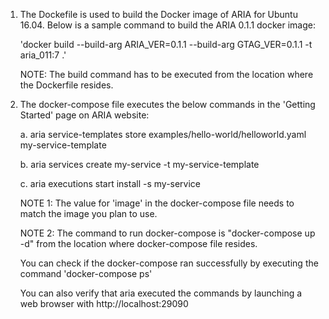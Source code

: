 1. The Dockefile is used to build the Docker image of ARIA for Ubuntu 16.04.
   Below is a sample command to build the ARIA 0.1.1 docker image:
   
   'docker build --build-arg ARIA_VER=0.1.1 --build-arg GTAG_VER=0.1.1 -t aria_011:7 .'
   
   NOTE: The build command has to be executed from the location where the Dockerfile resides.
   
2. The docker-compose file executes the below commands in the 'Getting Started' page on
   ARIA website:
   
   a. aria service-templates store examples/hello-world/helloworld.yaml my-service-template
   
   b. aria services create my-service -t my-service-template
   
   c. aria executions start install -s my-service
   
   NOTE 1: The value for 'image' in the docker-compose file needs to match the image you plan to use.
   
   NOTE 2: The command to run docker-compose is "docker-compose up -d" from the location where docker-compose file resides.
   
   You can check if the docker-compose ran successfully by executing the command 'docker-compose ps'
   
   You can also verify that aria executed the commands by launching a web browser with http://localhost:29090
   
   